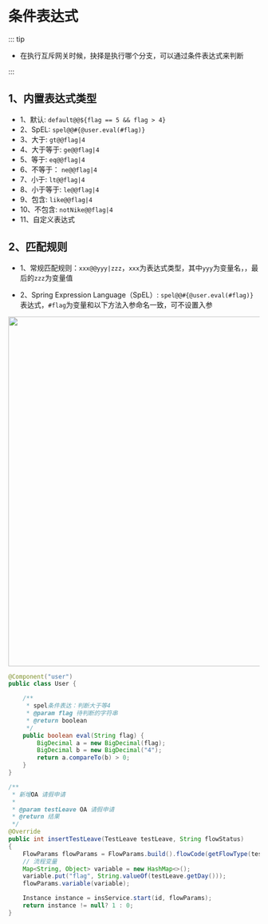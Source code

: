 # 条件表达式
<!-- @include: ../other/betweengg.md -->

::: tip
- 在执行互斥网关时候，抉择是执行哪个分支，可以通过条件表达式来判断

:::


## 1、内置表达式类型
- 1、默认: `default@@${flag == 5 && flag > 4}`
- 2、SpEL: `spel@@#{@user.eval(#flag)}`
- 3、大于: `gt@@flag|4`
- 4、大于等于: `ge@@flag|4`
- 5、等于: `eq@@flag|4`
- 6、不等于： `ne@@flag|4`
- 7、小于: `lt@@flag|4`
- 8、小于等于: `le@@flag|4`
- 9、包含: `like@@flag|4`
- 10、不包含: `notNike@@flag|4`
- 11、自定义表达式

## 2、匹配规则
- 1、常规匹配规则：`xxx@@yyy|zzz`，`xxx`为表达式类型，其中`yyy`为变量名，，最后的`zzz`为变量值

- 2、Spring Expression Language（SpEL）: 
`spel@@#{@user.eval(#flag)}`表达式，`#flag`为变量和以下方法入参命名一致，可不设置入参

<div><img src="https://foruda.gitee.com/images/1727163098727096928/c29d9af5_2218307.png" width="700"></div>

```java
@Component("user")
public class User {

    /**
     * spel条件表达：判断大于等4
     * @param flag 待判断的字符串
     * @return boolean
     */
    public boolean eval(String flag) {
        BigDecimal a = new BigDecimal(flag);
        BigDecimal b = new BigDecimal("4");
        return a.compareTo(b) > 0;
    }
}

/**
 * 新增OA 请假申请
 *
 * @param testLeave OA 请假申请
 * @return 结果
 */
@Override
public int insertTestLeave(TestLeave testLeave, String flowStatus)
{
    FlowParams flowParams = FlowParams.build().flowCode(getFlowType(testLeave));
    // 流程变量
    Map<String, Object> variable = new HashMap<>();
    variable.put("flag", String.valueOf(testLeave.getDay()));
    flowParams.variable(variable);

    Instance instance = insService.start(id, flowParams);
    return instance != null? 1 : 0;
}
```
